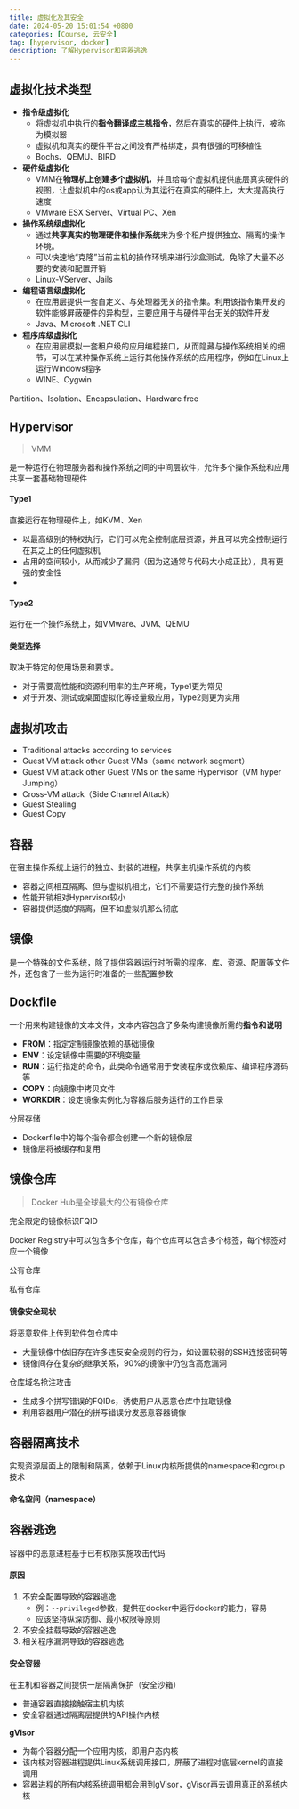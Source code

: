 ```yaml
---
title: 虚拟化及其安全
date: 2024-05-20 15:01:54 +0800
categories: [Course, 云安全]
tag: [hypervisor, docker]
description: 了解Hypervisor和容器逃逸
---
```



## 虚拟化技术类型
- **指令级虚拟化**
	- 将虚拟机中执行的**指令翻译成主机指令**，然后在真实的硬件上执行，被称为模拟器
	- 虚拟机和真实的硬件平台之间没有严格绑定，具有很强的可移植性
	- Bochs、QEMU、BIRD
- **硬件级虚拟化**
	- VMM在**物理机上创建多个虚拟机**，并且给每个虚拟机提供底层真实硬件的视图，让虚拟机中的os或app认为其运行在真实的硬件上，大大提高执行速度
	- VMware ESX Server、Virtual PC、Xen
- **操作系统级虚拟化**
	- 通过**共享真实的物理硬件和操作系统**来为多个租户提供独立、隔离的操作环境。
	- 可以快速地“克隆”当前主机的操作环境来进行沙盒测试，免除了大量不必要的安装和配置开销
	- Linux-VServer、Jails
- **编程语言级虚拟化**
	- 在应用层提供一套自定义、与处理器无关的指令集。利用该指令集开发的软件能够屏蔽硬件的异构型，主要应用于与硬件平台无关的软件开发
	- Java、Microsoft .NET CLI
- **程序库级虚拟化**
	- 在应用层模拟一套租户级的应用编程接口，从而隐藏与操作系统相关的细节，可以在某种操作系统上运行其他操作系统的应用程序，例如在Linux上运行Windows程序
	- WINE、Cygwin


Partition、Isolation、Encapsulation、Hardware free

## Hypervisor
> VMM

是一种运行在物理服务器和操作系统之间的中间层软件，允许多个操作系统和应用共享一套基础物理硬件


#### Type1
直接运行在物理硬件上，如KVM、Xen
- 以最高级别的特权执行，它们可以完全控制底层资源，并且可以完全控制运行在其之上的任何虚拟机
- 占用的空间较小，从而减少了漏洞（因为这通常与代码大小成正比），具有更强的安全性
- 
#### Type2
运行在一个操作系统上，如VMware、JVM、QEMU


#### 类型选择
取决于特定的使用场景和要求。
- 对于需要高性能和资源利用率的生产环境，Type1更为常见
- 对于开发、测试或桌面虚拟化等轻量级应用，Type2则更为实用


## 虚拟机攻击

- Traditional attacks according to services
- Guest VM attack other Guest VMs（same network segment）
- Guest VM attack other Guest VMs on the same Hypervisor（VM hyper Jumping）
- Cross-VM attack（Side Channel Attack）
- Guest Stealing
- Guest Copy

## 容器

在宿主操作系统上运行的独立、封装的进程，共享主机操作系统的内核
- 容器之间相互隔离、但与虚拟机相比，它们不需要运行完整的操作系统
- 性能开销相对Hypervisor较小
- 容器提供适度的隔离，但不如虚拟机那么彻底


## 镜像

是一个特殊的文件系统，除了提供容器运行时所需的程序、库、资源、配置等文件外，还包含了一些为运行时准备的一些配置参数


## Dockfile

一个用来构建镜像的文本文件，文本内容包含了多条构建镜像所需的**指令和说明**
- **FROM**：指定定制镜像依赖的基础镜像
- **ENV**：设定镜像中需要的环境变量
- **RUN**：运行指定的命令，此类命令通常用于安装程序或依赖库、编译程序源码等
- **COPY**：向镜像中拷贝文件
- **WORKDIR**：设定镜像实例化为容器后服务运行的工作目录

分层存储
- Dockerfile中的每个指令都会创建一个新的镜像层
- 镜像层将被缓存和复用


## 镜像仓库

> Docker Hub是全球最大的公有镜像仓库

完全限定的镜像标识FQID



Docker Registry中可以包含多个仓库，每个仓库可以包含多个标签，每个标签对应一个镜像

公有仓库

私有仓库


#### 镜像安全现状

将恶意软件上传到软件包仓库中

- 大量镜像中依旧存在许多违反安全规则的行为，如设置较弱的SSH连接密码等
- 镜像间存在复杂的继承关系，90%的镜像中仍包含高危漏洞


仓库域名抢注攻击
- 生成多个拼写错误的FQIDs，诱使用户从恶意仓库中拉取镜像
- 利用容器用户潜在的拼写错误分发恶意容器镜像


## 容器隔离技术

实现资源层面上的限制和隔离，依赖于Linux内核所提供的namespace和cgroup技术

#### 命名空间（namespace）


## 容器逃逸

容器中的恶意进程基于已有权限实施攻击代码

#### 原因

1. 不安全配置导致的容器逃逸
	- 例：`--privileged`参数，提供在docker中运行docker的能力，容易
	- 应该坚持纵深防御、最小权限等原则
2. 不安全挂载导致的容器逃逸
3. 相关程序漏洞导致的容器逃逸

#### 安全容器

在主机和容器之间提供一层隔离保护（安全沙箱）
- 普通容器直接接触宿主机内核
- 安全容器通过隔离层提供的API操作内核

**gVisor**

- 为每个容器分配一个应用内核，即用户态内核
- 该内核对容器进程提供Linux系统调用接口，屏蔽了进程对底层kernel的直接调用
- 容器进程的所有内核系统调用都会用到gVisor，gVisor再去调用真正的系统内核
